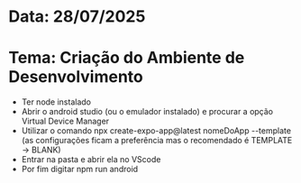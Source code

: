 <h1>Data: 28/07/2025</h1>
<h1>Tema: Criação do Ambiente de Desenvolvimento</h1>

<ul>
  <li>Ter node instalado</li>
  <li>Abrir o android studio (ou o emulador instalado) e procurar a opção Virtual Device Manager</li>
  <li>Utilizar o comando npx create-expo-app@latest nomeDoApp --template (as configurações ficam a preferência mas o recomendado é TEMPLATE -> BLANK)</li>
  <li>Entrar na pasta e abrir ela no VScode</li>
  <li>Por fim digitar npm run android</li>

</ul>